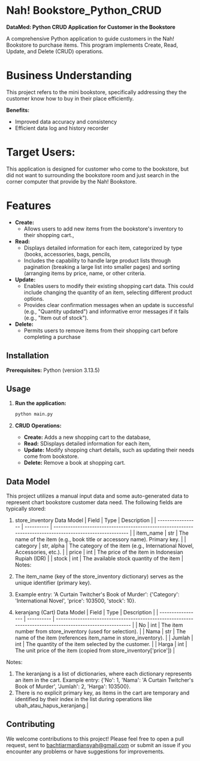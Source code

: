 # Nah! Bookstore_Python_CRUD

**DataMed: Python CRUD Application for Customer in the Bookstore**

A comprehensive Python application to guide customers in the Nah! Bookstore to purchase items. This program implements Create, Read, Update, and Delete (CRUD) operations.

# Business Understanding
This project refers to the mini bookstore, specifically addressing they the customer know how to buy in their place efficiently. 

**Benefits:**

* Improved data accuracy and consistency
* Efficient data log and history recorder

# Target Users:

This application is designed for customer who come to the bookstore, but did not want to surrounding the bookstore room and just search in the corner computer that provide by the Nah! Bookstore.

# Features
* **Create:**
    * Allows users to add new items from the bookstore's inventory to their shopping cart.,
* **Read:**
    * Displays detailed information for each item, categorized by type (books, accessories, bags, pencils,
    * Includes the capability to handle large product lists through pagination (breaking a large list into smaller pages) and sorting (arranging items by price, name, or other criteria.
* **Update:**
    * Enables users to modify their existing shopping cart data. This could include changing the quantity of an item, selecting different product options.
    * Provides clear confirmation messages when an update is successful (e.g., "Quantity updated") and informative error messages if it fails (e.g., "Item out of stock").
* **Delete:**
    * Permits users to remove items from their shopping cart before completing a purchase
      
## Installation

 **Prerequisites:**
Python (version 3.13.5)

## Usage

1. **Run the application:**
    ```bash
    python main.py
    ```

2. **CRUD Operations:**
    * **Create:** Adds a new shopping cart to the database,
    * **Read:** SDisplays detailed information for each item,
    * **Update:** Modify shopping chart details, such as updating their needs come from bookstore.
    * **Delete:** Remove a book at shopping cart.

## Data Model
This project utilizes a manual input data and some auto-generated data to represent chart bookstore customer data need. The following fields are typically stored:
1. store_inventory Data Model
| Field             | Type       | Description                                                                                               |
| ----------------- | ---------- | --------------------------------------------------------------------------------------------------------- |
| item_name         | str        | The name of the item (e.g., book title or accessory name). Primary key.                                   |
| category          | str, alpha | The category of the item (e.g., International Novel, Accessories, etc.).                                  |
| price             | int        | The price of the item in Indonesian Rupiah (IDR)                                                          |
| stock             | int        | The available stock quantity of the item                                                                  |
Notes:

1. The item_name (key of the store_inventory dictionary) serves as the unique identifier (primary key).
2. Example entry: 'A Curtain Twitcher\'s Book of Murder': {'Category': 'International Novel', 'price': 103500, 'stock': 10}.

2. keranjang (Cart) Data Model
| Field             | Type       | Description                                                                                               |
| ----------------- | ---------- | --------------------------------------------------------------------------------------------------------- |
| No                | int        | The item number from store_inventory (used for selection).                                                |
| Nama              | str        | The name of the item (references item_name in store_inventory).                                           |
| Jumlah            | int        | The quantity of the item selected by the customer.                                                        |
| Harga             | int        | The unit price of the item (copied from store_inventory['price'])                                         |           

Notes:

1. The keranjang is a list of dictionaries, where each dictionary represents an item in the cart.
Example entry: {'No': 1, 'Nama': 'A Curtain Twitcher\'s Book of Murder', 'Jumlah': 2, 'Harga': 103500}.
2. There is no explicit primary key, as items in the cart are temporary and identified by their index in the list during operations like ubah_atau_hapus_keranjang.|

## Contributing
We welcome contributions to this project! Please feel free to open a pull request, sent to bachtiarmardiansyah@gmail.com or submit an issue if you encounter any problems or have suggestions for improvements.
